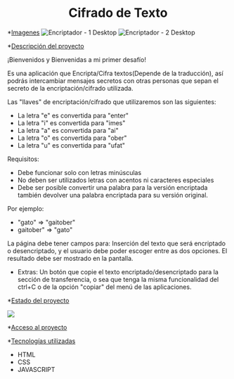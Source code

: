 <h1 align="center"> Cifrado de Texto </h1>

*[Imagenes](#Título-e-imagen-de-portada)
![Encriptador - 1 Desktop](https://user-images.githubusercontent.com/83296577/195405245-8a08387c-33db-4cbd-ad13-ea39d43be7a8.jpg)
![Encriptador - 2 Desktop](https://user-images.githubusercontent.com/83296577/195405276-99f4ffda-6061-4d6d-a27f-29ca1cb17e3c.jpg)


*[Descripción del proyecto](#descripción-del-proyecto)
  <p align="left">
  
  ¡Bienvenidos y Bienvenidas a mi primer desafío!

Es una aplicación que Encripta/Cifra textos(Depende de la traducción), así podrás intercambiar mensajes secretos con otras personas que sepan el secreto de la encriptación/cifrado utilizada.

Las "llaves" de encriptación/cifrado que utilizaremos son las siguientes:

  
* La letra "e" es convertida para "enter"
* La letra "i" es convertida para "imes"
* La letra "a" es convertida para "ai"
* La letra "o" es convertida para "ober"
* La letra "u" es convertida para "ufat"
 
Requisitos:
- Debe funcionar solo con letras minúsculas
- No deben ser utilizados letras con acentos ni caracteres especiales
- Debe ser posible convertir una palabra para la versión encriptada también devolver una palabra encriptada para su versión original.

 Por ejemplo:
* "gato" => "gaitober"
* gaitober" => "gato"

La página debe tener campos para:
Inserción del texto que será encriptado o desencriptado, y el usuario debe poder escoger entre as dos opciones.
El resultado debe ser mostrado en la pantalla.

- Extras:
Un botón que copie el texto encriptado/desencriptado para la sección de transferencia, o sea que tenga la misma funcionalidad del ctrl+C o de la opción "copiar" del menú de las aplicaciones.

   </p>



*[Estado del proyecto](#Estado-del-proyecto)  
    <p align="left">
   <img src="https://img.shields.io/badge/STATUS-EN%20DESAROLLO-green">
   </p>

*[Acceso al proyecto](#acceso-proyecto)

*[Tecnologías utilizadas](#tecnologías-utilizadas)
* HTML
* CSS
* JAVASCRIPT
